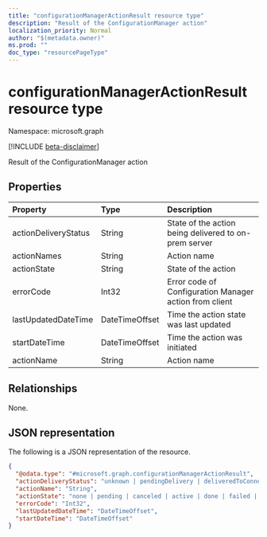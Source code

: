 ```yaml
---
title: "configurationManagerActionResult resource type"
description: "Result of the ConfigurationManager action"
localization_priority: Normal
author: "$(metadata.owner)"
ms.prod: ""
doc_type: "resourcePageType"
---
```


# configurationManagerActionResult resource type

Namespace: microsoft.graph

[!INCLUDE [beta-disclaimer](../../includes/beta-disclaimer.md)]

Result of the ConfigurationManager action

## Properties

| Property             | Type           | Description                                            |
| :------------------- | :------------- | :----------------------------------------------------- |
| actionDeliveryStatus | String         | State of the action being delivered to on-prem server  |
| actionNames          | String         | Action name                                            |
| actionState          | String         | State of the action                                    |
| errorCode            | Int32          | Error code of Configuration Manager action from client |
| lastUpdatedDateTime  | DateTimeOffset | Time the action state was last updated                 |
| startDateTime        | DateTimeOffset | Time the action was initiated                          |
| actionName           | String         | Action name                                            |

## Relationships

None.

## JSON representation

The following is a JSON representation of the resource.

<!-- {
  "blockType": "resource",
  "@odata.type": "microsoft.graph.configurationManagerActionResult",
}
-->

```json
{
  "@odata.type": "#microsoft.graph.configurationManagerActionResult",
  "actionDeliveryStatus": "unknown | pendingDelivery | deliveredToConnectorService | failedToDeliverToConnectorService | deliveredToOnPremisesServer",
  "actionName": "String",
  "actionState": "none | pending | canceled | active | done | failed | notSupported",
  "errorCode": "Int32",
  "lastUpdatedDateTime": "DateTimeOffset",
  "startDateTime": "DateTimeOffset"
}
```